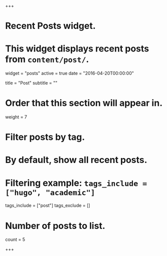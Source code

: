 +++
# Recent Posts widget.
# This widget displays recent posts from `content/post/`.
widget = "posts"
active = true
date = "2016-04-20T00:00:00"

title = "Post"
subtitle = ""

# Order that this section will appear in.
weight = 7

# Filter posts by tag.
#  By default, show all recent posts.
#  Filtering example: `tags_include = ["hugo", "academic"]`
tags_include = ["post"]
tags_exclude = []

# Number of posts to list.
count = 5

+++

